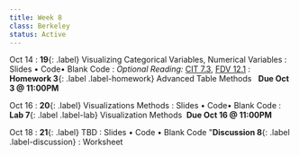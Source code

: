 ```yaml
---
title: Week 8 
class: Berkeley
status: Active
---
```


Oct 14
: **19**{: .label} Visualizing Categorical Variables, Numerical Variables
  : Slides &#8226; Code&#8226; Blank Code
: *Optional Reading:* [CIT 7.3](https://inferentialthinking.com/chapters/07/3/Overlaid_Graphs.html), [FDV 12.1](https://clauswilke.com/dataviz/visualizing-associations.html#associations-scatterplots)
: **Homework 3**{: .label .label-homework} Advanced Table Methods &nbsp; **Due Oct 3 @ 11:00PM**

Oct 16
: **20**{: .label} Visualizations Methods
  : Slides &#8226; Code&#8226; Blank Code
: **Lab 7**{: .label .label-lab} Visualization Methods &nbsp;**Due Oct 16 @ 11:00PM**

Oct 18
: **21**{: .label} TBD
 : Slides &#8226; Code &#8226; Blank Code
"**Discussion 8**{: .label .label-discussion}
  : Worksheet
  <!--&#8226; [Solutions](./assignments/disc01-sols.pdf) -->
